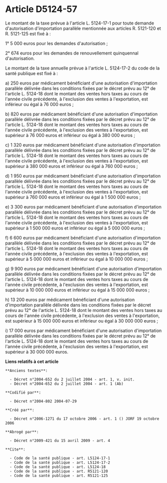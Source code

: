 # Article D5124-57

Le montant de la taxe prévue à l'article L. 5124-17-1 pour toute demande d'autorisation d'importation parallèle mentionnée
aux articles R. 5121-120 et R. 5121-125 est fixé à :

1° 5 000 euros pour les demandes d'autorisation ;

2° 674 euros pour les demandes de renouvellement quinquennal d'autorisation.

Le montant de la taxe annuelle prévue à l'article L. 5124-17-2 du code de la santé publique est fixé à :

a) 250 euros par médicament bénéficiant d'une autorisation d'importation parallèle délivrée dans les conditions fixées par le
décret prévu au 12° de l'article L. 5124-18 dont le montant des ventes hors taxes au cours de l'année civile précédente, à
l'exclusion des ventes à l'exportation, est inférieur ou égal à 76 000 euros ;

b) 820 euros par médicament bénéficiant d'une autorisation d'importation parallèle délivrée dans les conditions fixées par le
décret prévu au 12° de l'article L. 5124-18 dont le montant des ventes hors taxes au cours de l'année civile précédente, à
l'exclusion des ventes à l'exportation, est supérieur à 76 000 euros et inférieur ou égal à 380 000 euros ;

c) 1 320 euros par médicament bénéficiant d'une autorisation d'importation parallèle délivrée dans les conditions fixées par
le décret prévu au 12° de l'article L. 5124-18 dont le montant des ventes hors taxes au cours de l'année civile précédente, à
l'exclusion des ventes à l'exportation, est supérieur à 380 000 euros et inférieur ou égal à 760 000 euros ;

d) 1 950 euros par médicament bénéficiant d'une autorisation d'importation parallèle délivrée dans les conditions fixées par
le décret prévu au 12° de l'article L. 5124-18 dont le montant des ventes hors taxes au cours de l'année civile précédente, à
l'exclusion des ventes à l'exportation, est supérieur à 760 000 euros et inférieur ou égal à 1 500 000 euros ;

e) 3 300 euros par médicament bénéficiant d'une autorisation d'importation parallèle délivrée dans les conditions fixées par
le décret prévu au 12° de l'article L. 5124-18 dont le montant des ventes hors taxes au cours de l'année civile précédente, à
l'exclusion des ventes à l'exportation, est supérieur à 1 500 000 euros et inférieur ou égal à 5 000 000 euros ;

f) 6 600 euros par médicament bénéficiant d'une autorisation d'importation parallèle délivrée dans les conditions fixées par
le décret prévu au 12° de l'article L. 5124-18 dont le montant des ventes hors taxes au cours de l'année civile précédente, à
l'exclusion des ventes à l'exportation, est supérieur à 5 000 000  euros et inférieur ou égal à 10 000 000 euros ;

g) 9 900 euros par médicament bénéficiant d'une autorisation d'importation parallèle délivrée dans les conditions fixées par
le décret prévu au 12° de l'article L. 5124-18 dont le montant des ventes hors taxes au cours de l'année civile précédente, à
l'exclusion des ventes à l'exportation, est supérieur à 10 000 000  euros et inférieur ou égal à 15 000 000 euros ;

h) 13 200 euros par médicament bénéficiant d'une autorisation d'importation parallèle délivrée dans les conditions fixées par
le décret prévu au 12° de l'article L. 5124-18 dont le montant des ventes hors taxes au cours de l'année civile précédente, à
l'exclusion des ventes à l'exportation, est supérieur à 15 000 000  euros et inférieur ou égal à 30 000 000 euros ;

i) 17 000 euros par médicament bénéficiant d'une autorisation d'importation parallèle délivrée dans les conditions fixées par
le décret prévu au 12° de l'article L. 5124-18 dont le montant des ventes hors taxes au cours de l'année civile précédente, à
l'exclusion des ventes à l'exportation, est supérieur à 30 000 000 euros.

**Liens relatifs à cet article**

	**Anciens textes**:

	  - Décret n°2004-652 du 2 juillet 2004 - art. 1, v. init.
	  - Décret n°2004-652 du 2 juillet 2004 - art. 1 (Ab)

	**Codifié par**:

	  - Décret n°2004-802 2004-07-29

	**Créé par**:

	  - Décret n°2006-1271 du 17 octobre 2006 - art. 1 () JORF 19 octobre 2006

	**Abrogé par**:

	  - Décret n°2009-421 du 15 avril 2009 - art. 4

	**Cite**:

	  - Code de la santé publique - art. L5124-17-1
	  - Code de la santé publique - art. L5124-17-2
	  - Code de la santé publique - art. L5124-18
	  - Code de la santé publique - art. R5121-120
	  - Code de la santé publique - art. R5121-125

